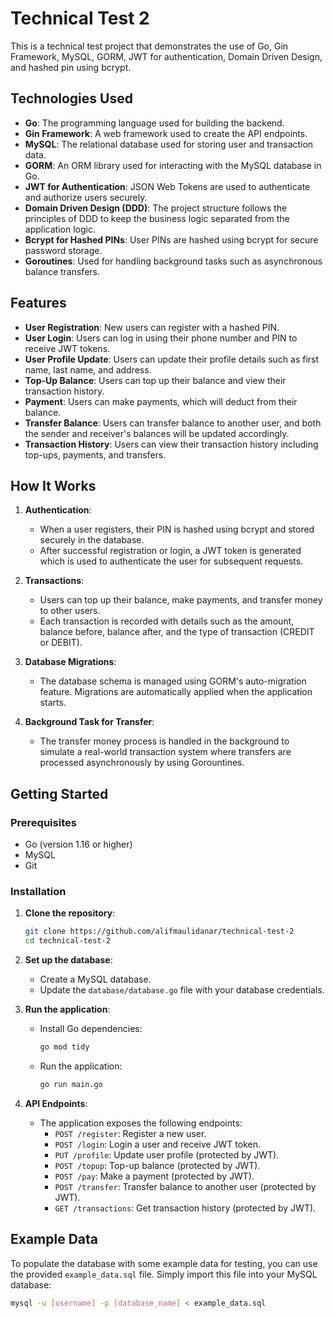 # Technical Test 2

This is a technical test project that demonstrates the use of Go, Gin Framework, MySQL, GORM, JWT for authentication, Domain Driven Design, and hashed pin using bcrypt.

## Technologies Used

- **Go**: The programming language used for building the backend.
- **Gin Framework**: A web framework used to create the API endpoints.
- **MySQL**: The relational database used for storing user and transaction data.
- **GORM**: An ORM library used for interacting with the MySQL database in Go.
- **JWT for Authentication**: JSON Web Tokens are used to authenticate and authorize users securely.
- **Domain Driven Design (DDD)**: The project structure follows the principles of DDD to keep the business logic separated from the application logic.
- **Bcrypt for Hashed PINs**: User PINs are hashed using bcrypt for secure password storage.
- **Goroutines**: Used for handling background tasks such as asynchronous balance transfers.

## Features

- **User Registration**: New users can register with a hashed PIN.
- **User Login**: Users can log in using their phone number and PIN to receive JWT tokens.
- **User Profile Update**: Users can update their profile details such as first name, last name, and address.
- **Top-Up Balance**: Users can top up their balance and view their transaction history.
- **Payment**: Users can make payments, which will deduct from their balance.
- **Transfer Balance**: Users can transfer balance to another user, and both the sender and receiver's balances will be updated accordingly.
- **Transaction History**: Users can view their transaction history including top-ups, payments, and transfers.

## How It Works

1. **Authentication**:

   - When a user registers, their PIN is hashed using bcrypt and stored securely in the database.
   - After successful registration or login, a JWT token is generated which is used to authenticate the user for subsequent requests.

2. **Transactions**:

   - Users can top up their balance, make payments, and transfer money to other users.
   - Each transaction is recorded with details such as the amount, balance before, balance after, and the type of transaction (CREDIT or DEBIT).

3. **Database Migrations**:

   - The database schema is managed using GORM's auto-migration feature. Migrations are automatically applied when the application starts.

4. **Background Task for Transfer**:
   - The transfer money process is handled in the background to simulate a real-world transaction system where transfers are processed asynchronously by using Gorountines.

## Getting Started

### Prerequisites

- Go (version 1.16 or higher)
- MySQL
- Git

### Installation

1. **Clone the repository**:

   ```bash
   git clone https://github.com/alifmaulidanar/technical-test-2
   cd technical-test-2
   ```

2. **Set up the database**:

   - Create a MySQL database.
   - Update the `database/database.go` file with your database credentials.

3. **Run the application**:

   - Install Go dependencies:
     ```bash
     go mod tidy
     ```
   - Run the application:
     ```bash
     go run main.go
     ```

4. **API Endpoints**:
   - The application exposes the following endpoints:
     - `POST /register`: Register a new user.
     - `POST /login`: Login a user and receive JWT token.
     - `PUT /profile`: Update user profile (protected by JWT).
     - `POST /topup`: Top-up balance (protected by JWT).
     - `POST /pay`: Make a payment (protected by JWT).
     - `POST /transfer`: Transfer balance to another user (protected by JWT).
     - `GET /transactions`: Get transaction history (protected by JWT).

## Example Data

To populate the database with some example data for testing, you can use the provided `example_data.sql` file. Simply import this file into your MySQL database:

```bash
mysql -u [username] -p [database_name] < example_data.sql
```
